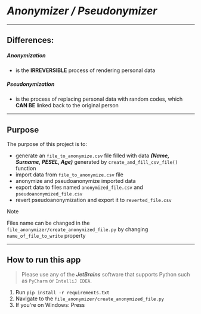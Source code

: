 # *Anonymizer / Pseudonymizer*

***

## Differences:

##### *Anonymization*
 - is the **IRREVERSIBLE** process of rendering personal data

##### *Pseudonymization*
 - is the process of replacing personal data with random codes, which **CAN BE** linked back to the original person

***

## Purpose
The purpose of this project is to:
* generate an ```file_to_anonymize.csv``` file filled with data ***(Name, Surname, PESEL, Age)*** generated by ```create_and_fill_csv_file()``` function
* import data from ```file_to_anonymize.csv``` file
* anonymize and pseudoanonymize imported data
* export data to files named ```anonymized_file.csv``` and ```pseudoanonymized_file.csv```
* revert pseudoanonymization and export it to ```reverted_file.csv```


> [!NOTE]
> Files name can be changed in the ```file_anonymizer/create_anonymized_file.py``` by changing ```name_of_file_to_write``` property

***
    
## How to run this app

> Please use any of the ***JetBrains*** software that supports Python such as `PyCharm` or  `IntelliJ IDEA`.

1. Run ```pip install -r requirements.txt```
2. Navigate to the ```file_anonymizer/create_anonymized_file.py```
3. If you're on Windows: Press 